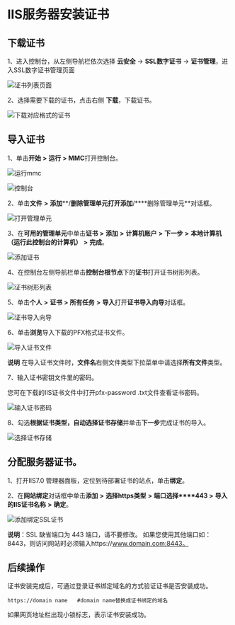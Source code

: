 # IIS服务器安装证书

## **下载证书**

1、进入控制台，从左侧导航栏依次选择 **云安全** -> **SSL数字证书** -> **证书管理**，进入SSL数字证书管理页面

![证书列表页面](/image/SSL-Certification/证书列表页面.png)

2、选择需要下载的证书，点击右侧 **下载**，下载证书。

![下载对应格式的证书](/image/SSL-Certification/下载对应格式的证书.png)

## 导入证书

1、单击**开始** **>** **运行** **> MMC**打开控制台。

![运行mmc](/image/SSL-Certification/运行mmc.png)

![控制台](/image/SSL-Certification/控制台.png)

2、单击**文件** **>** **添加****/****删除管理单元**打开**添加****/****删除管理单元**对话框。

![打开管理单元](/image/SSL-Certification/打开管理单元.png)

3、在**可用的管理单元**中单击**证书** **>** **添加** **>** **计算机账户** **>** **下一步** **>** **本地计算机（运行此控制台的计算机）** **>** **完成**。

![添加证书](/image/SSL-Certification/添加证书.png)

4、在控制台左侧导航栏单击**控制台根节点**下的**证书**打开证书树形列表。

![证书树形列表](/image/SSL-Certification/证书树形列表.png)

5、单击**个人** **>** **证书** **>** **所有任务** **>** **导入**打开**证书导入向导**对话框。

![证书导入向导](/image/SSL-Certification/证书导入向导.png)

6、单击**浏览**导入下载的PFX格式证书文件。

![导入证书文件](/image/SSL-Certification/导入证书文件.png)

**说明** 在导入证书文件时，**文件名**右侧文件类型下拉菜单中请选择**所有文件**类型。

7、输入证书密钥文件里的密码。

您可在下载的IIS证书文件中打开pfx-password .txt文件查看证书密码。

![输入证书密码](/image/SSL-Certification/输入证书密码.png)

8、勾选**根据证书类型，自动选择证书存储**并单击**下一步**完成证书的导入。

![选择证书存储](/image/SSL-Certification/选择证书存储.png)

## **分配服务器证书。**

1、打开IIS7.0 管理器面板，定位到待部署证书的站点，单击**绑定**。

2、在**网站绑定**对话框中单击**添加** **>** **选择****https****类型** **>** **端口选择****443 >** **导入的****IIS****证书名称** **>** **确定**。

![添加绑定SSL证书](/image/SSL-Certification/添加绑定SSL证书.png)

**说明**：SSL 缺省端口为 443 端口，请不要修改。 如果您使用其他端口如：8443，则访问网站时必须输入https://www.domain.com:8443。

## 后续操作

证书安装完成后，可通过登录证书绑定域名的方式验证证书是否安装成功。

```
https://domain name   #domain name替换成证书绑定的域名
```

如果网页地址栏出现小锁标志，表示证书安装成功。
